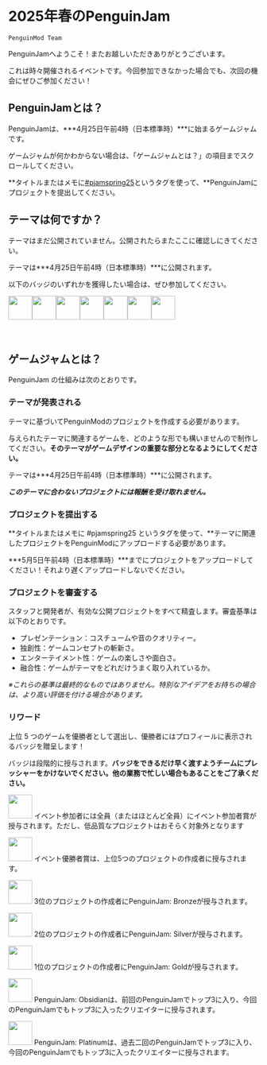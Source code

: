# 2025年春のPenguinJam

<!-- Try not to touch the ```host or ```collab sections, they are direct user links -->
<!-- You should translate ```warning sections though. -->
```host
PenguinMod Team
```

PenguinJamへようこそ！またお越しいただきありがとうございます。

これは時々開催されるイベントです。今回参加できなかった場合でも、次回の機会にぜひご参加ください！

## PenguinJamとは？
PenguinJamは、***4月25日午前4時（日本標準時）***に始まるゲームジャムです。

ゲームジャムが何かわからない場合は、「ゲームジャムとは？」の項目までスクロールしてください。

**タイトルまたはメモに[#pjamspring25](/search?q=%pjamspring25)というタグを使って、**PenguinJamにプロジェクトを提出してください。

## テーマは何ですか？
テーマはまだ公開されていません。公開されたらまたここに確認しにきてください。

テーマは***4月25日午前4時（日本標準時）***に公開されます。

以下のバッジのいずれかを獲得したい場合は、ぜひ参加してください。
<div style="display:flex;flex-direction:row">
    <img src="https://penguinmod.com/badges/participant.png" width="48"></img>
    <img src="https://penguinmod.com/badges/eventwinner.png" width="48"></img>
    <img src="https://penguinmod.com/badges/penguinjambronze.png" width="48"></img>
    <img src="https://penguinmod.com/badges/penguinjamsilver.png" width="48"></img>
    <img src="https://penguinmod.com/badges/penguinjamgold.png" width="48"></img>
    <img src="https://penguinmod.com/badges/penguinjamobsidian.png" width="48"></img>
    <img src="https://penguinmod.com/badges/penguinjamplatinum.png" width="48"></img>
</div>
<br></br>

## ゲームジャムとは？
PenguinJam の仕組みは次のとおりです。

### テーマが発表される
テーマに基づいてPenguinModのプロジェクトを作成する必要があります。

与えられたテーマに関連するゲームを、どのような形でも構いませんので制作してください。**そのテーマがゲームデザインの重要な部分となるようにしてください。**

テーマは***4月25日午前4時（日本標準時）***に公開されます。

***このテーマに合わないプロジェクトには報酬を受け取れません。***

### プロジェクトを提出する
**タイトルまたはメモに #pjamspring25 というタグを使って、**テーマに関連したプロジェクトをPenguinModにアップロードする必要があります。

***5月5日午前4時（日本標準時）***までにプロジェクトをアップロードしてください！それより遅くアップロードしないでください。

### プロジェクトを審査する
スタッフと開発者が、有効な公開プロジェクトをすべて精査します。審査基準は以下のとおりです。
- プレゼンテーション：コスチュームや音のクオリティー。
- 独創性：ゲームコンセプトの斬新さ。
- エンターテイメント性：ゲームの楽しさや面白さ。
- 融合性：ゲームがテーマをどれだけうまく取り入れているか。

*※これらの基準は最終的なものではありません。特別なアイデアをお持ちの場合は、より高い評価を付ける場合があります。*

### リワード
上位 5 つのゲームを優勝者として選出し、優勝者にはプロフィールに表示されるバッジを贈呈します！

バッジは段階的に授与されます。**バッジをできるだけ早く渡すようチームにプレッシャーをかけないでください。他の業務で忙しい場合もあることをご了承ください。**

<img src="https://penguinmod.com/badges/participant.png" width="48"></img>
イベント参加者には全員（またはほとんど全員）にイベント参加者賞が授与されます。ただし、低品質なプロジェクトはおそらく対象外となります

<img src="https://penguinmod.com/badges/eventwinner.png" width="48"></img>
イベント優勝者賞は、上位5つのプロジェクトの作成者に授与されます。

<img src="https://penguinmod.com/badges/penguinjambronze.png" width="48"></img>
3位のプロジェクトの作成者にPenguinJam: Bronzeが授与されます。

<img src="https://penguinmod.com/badges/penguinjamsilver.png" width="48"></img>
2位のプロジェクトの作成者にPenguinJam: Silverが授与されます。

<img src="https://penguinmod.com/badges/penguinjamgold.png" width="48"></img>
1位のプロジェクトの作成者にPenguinJam: Goldが授与されます。

<img src="https://penguinmod.com/badges/penguinjamobsidian.png" width="48"></img>
PenguinJam: Obsidianは、前回のPenguinJamでトップ3に入り、今回のPenguinJamでもトップ3に入ったクリエイターに授与されます。

<img src="https://penguinmod.com/badges/penguinjamplatinum.png" width="48"></img>
PenguinJam: Platinumは、過去二回のPenguinJamでトップ3に入り、今回のPenguinJamでもトップ3に入ったクリエイターに授与されます。

